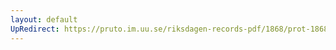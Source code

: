 ```yaml
---
layout: default
UpRedirect: https://pruto.im.uu.se/riksdagen-records-pdf/1868/prot-1868--ak--514.pdf
---
```

